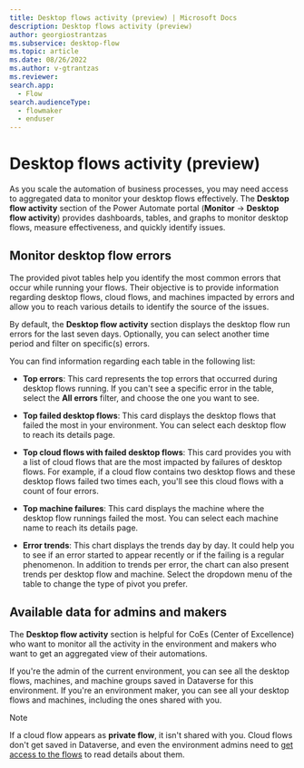 ```yaml
---
title: Desktop flows activity (preview) | Microsoft Docs
description: Desktop flows activity (preview)
author: georgiostrantzas
ms.subservice: desktop-flow
ms.topic: article
ms.date: 08/26/2022
ms.author: v-gtrantzas
ms.reviewer: 
search.app: 
  - Flow
search.audienceType: 
  - flowmaker
  - enduser
---
```


# Desktop flows activity (preview)

As you scale the automation of business processes, you may need access to aggregated data to monitor your desktop flows effectively. The **Desktop flow activity** section of the Power Automate portal (**Monitor** -> **Desktop flow activity**) provides dashboards, tables, and graphs to monitor desktop flows, measure effectiveness, and quickly identify issues.  

## Monitor desktop flow errors

The provided pivot tables help you identify the most common errors that occur while running your flows. Their objective is to provide information regarding desktop flows, cloud flows, and machines impacted by errors and allow you to reach various details to identify the source of the issues. 
 
By default, the **Desktop flow activity** section displays the desktop flow run errors for the last seven days. Optionally, you can select another time period and filter on specific(s) errors. 

You can find information regarding each table in the following list:

- **Top errors**: This card represents the top errors that occurred during desktop flows running. If you can't see a specific error in the table, select the **All errors** filter, and choose the one you want to see. 

- **Top failed desktop flows**: This card displays the desktop flows that failed the most in your environment. You can select each desktop flow to reach its details page.

- **Top cloud flows with failed desktop flows**: This card provides you with a list of cloud flows that are the most impacted by failures of desktop flows. For example, if a cloud flow contains two desktop flows and these desktop flows failed two times each, you'll see this cloud flows with a count of four errors.  

- **Top machine failures**: This card displays the machine where the desktop flow runnings failed the most. You can select each machine name to reach its details page. 

- **Error trends**: This chart displays the trends day by day. It could help you to see if an error started to appear recently or if the failing is a regular phenomenon. In addition to trends per error, the chart can also present trends per desktop flow and machine. Select the dropdown menu of the table to change the type of pivot you prefer.

## Available data for admins and makers

The **Desktop flow activity** section is helpful for CoEs (Center of Excellence) who want to monitor all the activity in the environment and makers who want to get an aggregated view of their automations. 

If you're the admin of the current environment, you can see all the desktop flows, machines, and machine groups saved in Dataverse for this environment. If you're an environment maker, you can see all your desktop flows and machines, including the ones shared with you. 

> [!NOTE]
> If a cloud flow appears as **private flow**, it isn't shared with you. Cloud flows don't get saved in Dataverse, and even the environment admins need to [get access to the flows](../create-team-flows.md) to read details about them. 